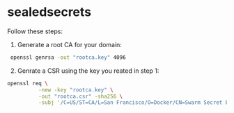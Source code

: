 # sealedsecrets
Follow these steps:
1. Generate a root CA for your domain:

```bash
 openssl genrsa -out "rootca.key" 4096
```

2. Genrate a CSR using the key you reated in step 1:

```bash
openssl req \
          -new -key "rootca.key" \
          -out "rootca.csr" -sha256 \
          -subj '/C=US/ST=CA/L=San Francisco/O=Docker/CN=Swarm Secret Example CA'
```
